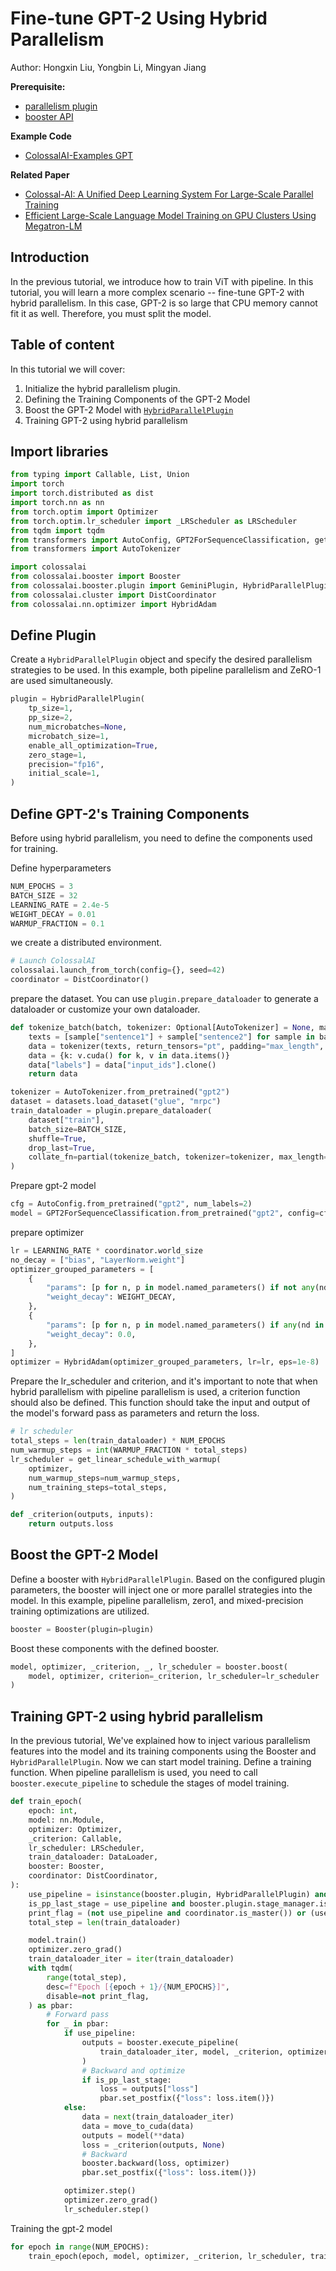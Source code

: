 # Fine-tune GPT-2 Using Hybrid Parallelism

Author: Hongxin Liu, Yongbin Li, Mingyan Jiang

**Prerequisite:**
- [parallelism plugin](../basics/booster_plugins.md)
- [booster API](../basics/booster_api.md)

**Example Code**
- [ColossalAI-Examples GPT](https://github.com/hpcaitech/ColossalAI/blob/main/examples/language/gpt/hybridparallelism/finetune.py)


**Related Paper**
- [Colossal-AI: A Unified Deep Learning System For Large-Scale Parallel Training](https://arxiv.org/abs/2110.14883)
- [Efficient Large-Scale Language Model Training on GPU Clusters Using Megatron-LM](https://arxiv.org/abs/2104.04473)

## Introduction

In the previous tutorial, we introduce how to train ViT with pipeline. In this tutorial, you will learn a more complex scenario -- fine-tune GPT-2 with hybrid parallelism. In this case, GPT-2 is so large that CPU memory cannot fit it as well. Therefore, you must split the model.

## Table of content

In this tutorial we will cover:

1. Initialize the hybrid parallelism plugin.
2. Defining the Training Components of the GPT-2 Model
3. Boost the GPT-2 Model with [`HybridParallelPlugin`](../basics/booster_plugins.md)
4. Training GPT-2 using hybrid parallelism

## Import libraries

```python
from typing import Callable, List, Union
import torch
import torch.distributed as dist
import torch.nn as nn
from torch.optim import Optimizer
from torch.optim.lr_scheduler import _LRScheduler as LRScheduler
from tqdm import tqdm
from transformers import AutoConfig, GPT2ForSequenceClassification, get_linear_schedule_with_warmup
from transformers import AutoTokenizer

import colossalai
from colossalai.booster import Booster
from colossalai.booster.plugin import GeminiPlugin, HybridParallelPlugin, LowLevelZeroPlugin, TorchDDPPlugin
from colossalai.cluster import DistCoordinator
from colossalai.nn.optimizer import HybridAdam
```
## Define Plugin
Create a `HybridParallelPlugin` object and specify the desired parallelism strategies to be used. In this example, both pipeline parallelism and ZeRO-1 are used simultaneously.
```python
plugin = HybridParallelPlugin(
    tp_size=1,
    pp_size=2,
    num_microbatches=None,
    microbatch_size=1,
    enable_all_optimization=True,
    zero_stage=1,
    precision="fp16",
    initial_scale=1,
)
```
## Define GPT-2's Training Components

Before using hybrid parallelism, you need to define the components used for training.

Define hyperparameters
```python
NUM_EPOCHS = 3
BATCH_SIZE = 32
LEARNING_RATE = 2.4e-5
WEIGHT_DECAY = 0.01
WARMUP_FRACTION = 0.1
```
we create a distributed environment.
```python
# Launch ColossalAI
colossalai.launch_from_torch(config={}, seed=42)
coordinator = DistCoordinator()
```
prepare the dataset. You can use `plugin.prepare_dataloader` to generate a dataloader or customize your own dataloader.
```python
def tokenize_batch(batch, tokenizer: Optional[AutoTokenizer] = None, max_length: int = 2048):
    texts = [sample["sentence1"] + sample["sentence2"] for sample in batch]
    data = tokenizer(texts, return_tensors="pt", padding="max_length", truncation=True, max_length=max_length)
    data = {k: v.cuda() for k, v in data.items()}
    data["labels"] = data["input_ids"].clone()
    return data

tokenizer = AutoTokenizer.from_pretrained("gpt2")
dataset = datasets.load_dataset("glue", "mrpc")
train_dataloader = plugin.prepare_dataloader(
    dataset["train"],
    batch_size=BATCH_SIZE,
    shuffle=True,
    drop_last=True,
    collate_fn=partial(tokenize_batch, tokenizer=tokenizer, max_length=512),
)
```
Prepare gpt-2 model
```python
cfg = AutoConfig.from_pretrained("gpt2", num_labels=2)
model = GPT2ForSequenceClassification.from_pretrained("gpt2", config=cfg).cuda()

```
prepare optimizer
```python
lr = LEARNING_RATE * coordinator.world_size
no_decay = ["bias", "LayerNorm.weight"]
optimizer_grouped_parameters = [
    {
        "params": [p for n, p in model.named_parameters() if not any(nd in n for nd in no_decay)],
        "weight_decay": WEIGHT_DECAY,
    },
    {
        "params": [p for n, p in model.named_parameters() if any(nd in n for nd in no_decay)],
        "weight_decay": 0.0,
    },
]
optimizer = HybridAdam(optimizer_grouped_parameters, lr=lr, eps=1e-8)
```
Prepare the lr_scheduler and criterion, and it's important to note that when hybrid parallelism with pipeline parallelism is used, a criterion function should also be defined. This function should take the input and output of the model's forward pass as parameters and return the loss.
```python
# lr scheduler
total_steps = len(train_dataloader) * NUM_EPOCHS
num_warmup_steps = int(WARMUP_FRACTION * total_steps)
lr_scheduler = get_linear_schedule_with_warmup(
    optimizer,
    num_warmup_steps=num_warmup_steps,
    num_training_steps=total_steps,
)

def _criterion(outputs, inputs):
    return outputs.loss
```
## Boost the GPT-2 Model
Define a booster with `HybridParallelPlugin`. Based on the configured plugin parameters, the booster will inject one or more parallel strategies into the model. In this example, pipeline parallelism, zero1, and mixed-precision training optimizations are utilized.
```python
booster = Booster(plugin=plugin)
```
Boost these components with the defined booster.
```python
model, optimizer, _criterion, _, lr_scheduler = booster.boost(
    model, optimizer, criterion=_criterion, lr_scheduler=lr_scheduler
)
```


## Training GPT-2 using hybrid parallelism

In the previous tutorial, We've explained how to inject various parallelism features into the model and its training components using the Booster and `HybridParallelPlugin`. Now we can start model training.
Define a training function. When pipeline parallelism is used, you need to call `booster.execute_pipeline` to schedule the stages of model training.
```python
def train_epoch(
    epoch: int,
    model: nn.Module,
    optimizer: Optimizer,
    _criterion: Callable,
    lr_scheduler: LRScheduler,
    train_dataloader: DataLoader,
    booster: Booster,
    coordinator: DistCoordinator,
):
    use_pipeline = isinstance(booster.plugin, HybridParallelPlugin) and booster.plugin.pp_size > 1
    is_pp_last_stage = use_pipeline and booster.plugin.stage_manager.is_last_stage()
    print_flag = (not use_pipeline and coordinator.is_master()) or (use_pipeline and is_pp_last_stage)
    total_step = len(train_dataloader)

    model.train()
    optimizer.zero_grad()
    train_dataloader_iter = iter(train_dataloader)
    with tqdm(
        range(total_step),
        desc=f"Epoch [{epoch + 1}/{NUM_EPOCHS}]",
        disable=not print_flag,
    ) as pbar:
        # Forward pass
        for _ in pbar:
            if use_pipeline:
                outputs = booster.execute_pipeline(
                    train_dataloader_iter, model, _criterion, optimizer, return_loss=True
                )
                # Backward and optimize
                if is_pp_last_stage:
                    loss = outputs["loss"]
                    pbar.set_postfix({"loss": loss.item()})
            else:
                data = next(train_dataloader_iter)
                data = move_to_cuda(data)
                outputs = model(**data)
                loss = _criterion(outputs, None)
                # Backward
                booster.backward(loss, optimizer)
                pbar.set_postfix({"loss": loss.item()})

            optimizer.step()
            optimizer.zero_grad()
            lr_scheduler.step()

```
Training the gpt-2 model
```python
for epoch in range(NUM_EPOCHS):
    train_epoch(epoch, model, optimizer, _criterion, lr_scheduler, train_dataloader, booster, coordinator)
```
<!-- doc-test-command: torchrun --standalone --nproc_per_node=1 train_gpt_using_hybrid_parallelism.py  -->
